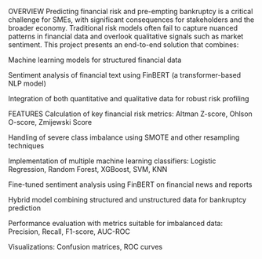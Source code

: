 OVERVIEW
Predicting financial risk and pre-empting bankruptcy is a critical challenge for SMEs, with significant consequences for stakeholders and the broader economy. Traditional risk models often fail to capture nuanced patterns in financial data and overlook qualitative signals such as market sentiment. This project presents an end-to-end solution that combines:

Machine learning models for structured financial data

Sentiment analysis of financial text using FinBERT (a transformer-based NLP model)

Integration of both quantitative and qualitative data for robust risk profiling

FEATURES
Calculation of key financial risk metrics: Altman Z-score, Ohlson O-score, Zmijewski Score

Handling of severe class imbalance using SMOTE and other resampling techniques

Implementation of multiple machine learning classifiers: Logistic Regression, Random Forest, XGBoost, SVM, KNN

Fine-tuned sentiment analysis using FinBERT on financial news and reports

Hybrid model combining structured and unstructured data for bankruptcy prediction

Performance evaluation with metrics suitable for imbalanced data: Precision, Recall, F1-score, AUC-ROC

Visualizations: Confusion matrices, ROC curves
